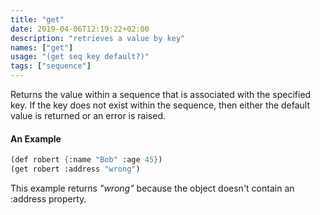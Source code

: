 ```yaml
---
title: "get"
date: 2019-04-06T12:19:22+02:00
description: "retrieves a value by key"
names: ["get"]
usage: "(get seq key default?)"
tags: ["sequence"]
---
```

Returns the value within a sequence that is associated with the specified key. If the key does not exist within the sequence, then either the default value is returned or an error is raised.

#### An Example

~~~scheme
(def robert {:name "Bob" :age 45})
(get robert :address "wrong")
~~~

This example returns _"wrong"_ because the object doesn't contain an :address property.
